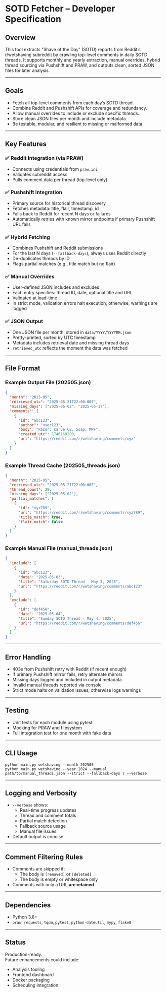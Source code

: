 # SOTD Fetcher – Developer Specification

## Overview
This tool extracts "Shave of the Day" (SOTD) reports from Reddit’s r/wetshaving subreddit by crawling top-level comments in daily SOTD threads. It supports monthly and yearly extraction, manual overrides, hybrid thread sourcing via Pushshift and PRAW, and outputs clean, sorted JSON files for later analysis.

---

## Goals
- Fetch all top-level comments from each day’s SOTD thread.
- Combine Reddit and Pushshift APIs for coverage and redundancy.
- Allow manual overrides to include or exclude specific threads.
- Store clean JSON files per month and include metadata.
- Be testable, modular, and resilient to missing or malformed data.

---

## Key Features

### ✅ Reddit Integration (via PRAW)
- Connects using credentials from `praw.ini`
- Validates subreddit access
- Pulls comment data per thread (top-level only)

### ✅ Pushshift Integration
- Primary source for historical thread discovery
- Fetches metadata: title, flair, timestamp, id
- Falls back to Reddit for recent N days or failures
- Automatically retries with known mirror endpoints if primary Pushshift URL fails

### ✅ Hybrid Fetching
- Combines Pushshift and Reddit submissions
- For the last N days (`--fallback-days`), always uses Reddit directly
- De-duplicates threads by ID
- Flags partial matches (e.g., title match but no flair)

### ✅ Manual Overrides
- User-defined JSON includes and excludes
- Each entry specifies: thread ID, date, optional title and URL
- Validated at load-time
- In strict mode, validation errors halt execution; otherwise, warnings are logged

### ✅ JSON Output
- One JSON file per month, stored in `data/YYYY/YYYYMM.json`
- Pretty-printed, sorted by UTC timestamp
- Metadata includes retrieval date and missing thread days
- `retrieved_utc` reflects the moment the data was fetched

---

## File Format

### Example Output File (202505.json)
```json
{
  "month": "2025-05",
  "retrieved_utc": "2025-05-21T22:00:00Z",
  "missing_days": ["2025-05-02", "2025-05-17"],
  "comments": [
    {
      "id": "abc123",
      "author": "user123",
      "body": "Razor: Karve CB, Soap: MWF",
      "created_utc": 1746169200,
      "url": "https://reddit.com/r/wetshaving/comments/xyz"
    }
  ]
}
```

### Example Thread Cache (202505_threads.json)
```json
{
  "month": "2025-05",
  "retrieved_utc": "2025-05-21T22:00:00Z",
  "thread_count": 29,
  "missing_days": ["2025-05-02"],
  "partial_matches": [
    {
      "id": "xyz789",
      "url": "https://reddit.com/r/wetshaving/comments/xyz789",
      "title_match": true,
      "flair_match": false
    }
  ]
}
```

### Example Manual File (manual_threads.json)
```json
{
  "include": [
    {
      "id": "abc123",
      "date": "2025-05-03",
      "title": "Saturday SOTD Thread - May 3, 2025",
      "url": "https://reddit.com/r/wetshaving/comments/abc123"
    }
  ],
  "exclude": [
    {
      "id": "def456",
      "date": "2025-05-04",
      "title": "Sunday SOTD Thread - May 4, 2025",
      "url": "https://reddit.com/r/wetshaving/comments/def456"
    }
  ]
}
```

---

## Error Handling
- 403s from Pushshift retry with Reddit (if recent enough)
- If primary Pushshift mirror fails, retry alternate mirrors
- Missing days logged and included in output metadata
- Invalid manual threads reported via console
- Strict mode halts on validation issues; otherwise logs warnings

---

## Testing
- Unit tests for each module using pytest
- Mocking for PRAW and filesystem
- Full integration test for one month with fake data

---

## CLI Usage
```
python main.py wetshaving --month 202505
python main.py wetshaving --year 2024 --manual path/to/manual_threads.json --strict --fallback-days 7 --verbose
```

---

## Logging and Verbosity
- `--verbose` shows:
  - Real-time progress updates
  - Thread and comment totals
  - Partial match detection
  - Fallback source usage
  - Manual file issues
- Default output is concise

---

## Comment Filtering Rules
- Comments are skipped if:
  - The body is `[removed]` or `[deleted]`
  - The body is empty or whitespace only
- Comments with only a URL **are retained**

---

## Dependencies
- Python 3.8+
- `praw`, `requests`, `tqdm`, `pytest`, `python-dateutil`, `mypy`, `flake8`

---

## Status
Production-ready.  
Future enhancements could include:
- Analysis tooling
- Frontend dashboard
- Docker packaging
- Scheduling integration